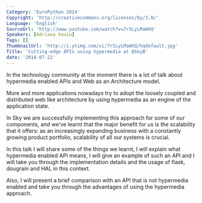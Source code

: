 ```yaml
---
Category: 'EuroPython 2014'
Copyright: 'http://creativecommons.org/licenses/by/3.0/'
Language: 'English'
SourceUrl: 'http://www.youtube.com/watch?v=7rSLyLMaWXQ'
Speakers: [Adriana Vasiu]
Tags: []
ThumbnailUrl: 'http://i.ytimg.com/vi/7rSLyLMaWXQ/hqdefault.jpg'
Title: 'Cutting-edge APIs using hypermedia at BSkyB'
date: '2014-07-22'
---
```

In the technology community at the moment there is a lot of talk about hypermedia enabled APIs and Web as an Architecture model.
 
 More and more applications nowadays try to adopt the loosely coupled and distributed web like architecture by using hypermedia as an engine of the application state.
 
In Sky we are successfully implementing this approach for some of our components, and we’ve learnt that the major benefit for us is the scalability that it offers: as an increasingly expanding business with a constantly growing product portfolio, scalability of all our systems is crucial.
 
In this talk I will share some of the things we learnt, I will explain what hypermedia enabled API means, I will give an example of such an API and I will take you through the implementation details and the usage of flask, dougrain and HAL in this context.
 
Also, I will present a brief comparison with an API that is not hypermedia enabled and take you through the advantages of using the hypermedia approach.